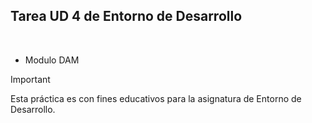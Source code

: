 ## Tarea UD 4 de Entorno de Desarrollo
<br>

- Modulo DAM

>[!IMPORTANT]
>Esta práctica es con fines educativos para la asignatura de Entorno de Desarrollo.
